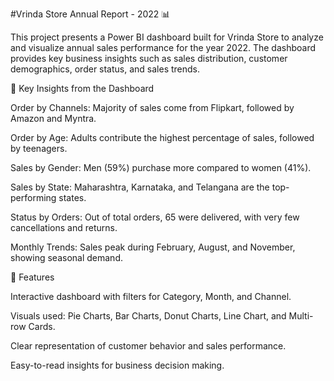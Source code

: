 #Vrinda Store Annual Report - 2022 📊

This project presents a Power BI dashboard built for Vrinda Store to analyze and visualize annual sales performance for the year 2022.
The dashboard provides key business insights such as sales distribution, customer demographics, order status, and sales trends.

🔑 Key Insights from the Dashboard

Order by Channels: Majority of sales come from Flipkart, followed by Amazon and Myntra.

Order by Age: Adults contribute the highest percentage of sales, followed by teenagers.

Sales by Gender: Men (59%) purchase more compared to women (41%).

Sales by State: Maharashtra, Karnataka, and Telangana are the top-performing states.

Status by Orders: Out of total orders, 65 were delivered, with very few cancellations and returns.

Monthly Trends: Sales peak during February, August, and November, showing seasonal demand.

📌 Features

Interactive dashboard with filters for Category, Month, and Channel.

Visuals used: Pie Charts, Bar Charts, Donut Charts, Line Chart, and Multi-row Cards.

Clear representation of customer behavior and sales performance.

Easy-to-read insights for business decision making.
